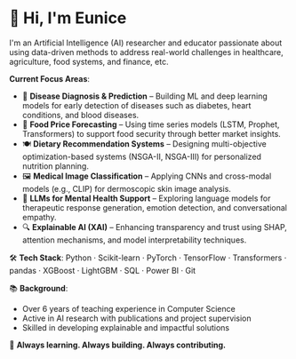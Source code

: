 # 👋 Hi, I'm Eunice

I'm an Artificial Intelligence (AI) researcher and educator passionate about using data-driven methods to address real-world challenges in healthcare, agriculture, food systems, and finance, etc. 

 **Current Focus Areas**:
- 🧠 **Disease Diagnosis & Prediction** – Building ML and deep learning models for early detection of diseases such as diabetes, heart conditions, and blood diseases.
- 🌾 **Food Price Forecasting** – Using time series models (LSTM, Prophet, Transformers) to support food security through better market insights.
- 🍽️ **Dietary Recommendation Systems** – Designing multi-objective optimization-based systems (NSGA-II, NSGA-III) for personalized nutrition planning.
- 🖼️ **Medical Image Classification** – Applying CNNs and cross-modal models (e.g., CLIP) for dermoscopic skin image analysis.
- 💬 **LLMs for Mental Health Support** – Exploring language models for therapeutic response generation, emotion detection, and conversational empathy.
- 🔍 **Explainable AI (XAI)** – Enhancing transparency and trust using SHAP, attention mechanisms, and model interpretability techniques.


🛠️ **Tech Stack**:
Python · Scikit-learn · PyTorch · TensorFlow · Transformers · pandas · XGBoost · LightGBM · SQL · Power BI · Git

📚 **Background**:
- Over 6 years of teaching experience in Computer Science
- Active in AI research with publications and project supervision
- Skilled in developing explainable and impactful solutions


🚀 **Always learning. Always building. Always contributing.**
